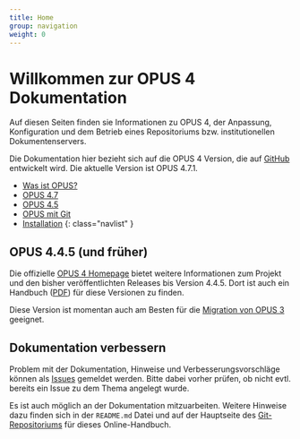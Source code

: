 ```yaml
---
title: Home
group: navigation
weight: 0
---
```


# Willkommen zur OPUS 4 Dokumentation

Auf diesen Seiten finden sie Informationen zu OPUS 4, der Anpassung, Konfiguration und dem Betrieb eines Repositoriums
bzw. institutionellen Dokumentenservers.

Die Dokumentation hier bezieht sich auf die OPUS 4 Version, die auf [GitHub][GITHUB] entwickelt wird. Die aktuelle
Version ist OPUS 4.7.1.

* [Was ist OPUS?](introduction.html)
* [OPUS 4.7](opus47.html)
* [OPUS 4.5](opus45.html)
* [OPUS mit Git](gitopus.html)
* [Installation](installation/index.html)
{: class="navlist" }

## OPUS 4.4.5 (und früher)

Die offizielle [OPUS 4 Homepage][OPUS4] bietet weitere Informationen zum Projekt und den bisher veröffentlichten
Releases bis Version 4.4.5. Dort ist auch ein Handbuch ([PDF][OPUS4PDF]) für diese Versionen zu finden.

Diese Version ist momentan auch am Besten für die [Migration von OPUS 3][OPUS3MIG] geeignet.

## Dokumentation verbessern

Problem mit der Dokumentation, Hinweise und Verbesserungsvorschläge können als [Issues][ISSUES] gemeldet werden. Bitte
dabei vorher prüfen, ob nicht evtl. bereits ein Issue zu dem Thema angelegt wurde.

Es ist auch möglich an der Dokumentation mitzuarbeiten. Weitere Hinweise dazu finden sich in der `README.md` Datei und
auf der Hauptseite des [Git-Repositoriums][GITREPO] für dieses Online-Handbuch.

[GNUGPL]: http://www.gnu.org/copyleft/gpl.html
[OPUS4]: https://www.kobv.de/entwicklung/software/opus-4/
[OPUS4PDF]: https://www.kobv.de/wp-content/uploads/2015/03/kobv_opus_dokumentation_version-4.4.4_de.pdf
[GITHUB]: https://github.com/opus4
[DEVDOC]: https://opus4.github.io
[OPUS3MIG]: migration.html
[ISSUES]: https://github.com/OPUS4/userdoc/issues
[GITREPO]: https://github.com/OPUS4/userdoc

